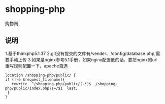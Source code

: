 # shopping-php
购物网
## 说明
1.基于thinkphp5.1.37
2.git没有提交的文件有/vender、/config/database.php,需要手动上传
3.如果是nginx参考5.1手册，如果nginx配置低的话，要把nginx的url重写规则配置一下，apache自选
```
location /shopping-php/public/ {
if (!-e $request_filename){
   rewrite  ^/shopping-php/public/(.*)$  /shopping-php/public/index.php?s=/$1  last;
 }
}
```
